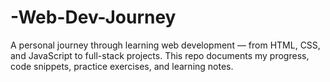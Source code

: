 # -Web-Dev-Journey
A personal journey through learning web development — from HTML, CSS, and JavaScript to full-stack projects. This repo documents my progress, code snippets, practice exercises, and learning notes.
